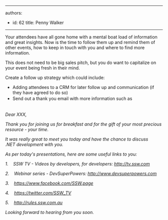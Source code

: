 

---
authors:
  - id: 62
    title: Penny Walker
---




<span class='intro'> <p class="ssw15-rteElement-P">​Your attendees have all gone home with a mental boat load of information and great insights. Now is the time to follow them up and remind them of other events, how to keep in touch with you and where to find more information.&#160;​​<br></p> </span>

<p>This does not need to be&#160;big sales pitch, but you do&#160;want to capitalize on your event being fresh in their mind. </p><p>Create a follow up strategy which could include&#58;<br></p><ul><li>Adding attendees to a&#160;CRM for later follow up and communication (if they have agreed to do so)</li><li><span style="line-height&#58;1.6;">Send out a thank you email with more information such as</span><br></li></ul><p> <br><em>Dear XXX,&#160;</em></p><p><em>Thank you for&#160;joining us for breakfast and for the gift of your most precious resource - your time.&#160;</em></p><p><em>It was really great to meet you&#160;today and have the chance to discuss .NET&#160;development with you.&#160;</em></p><p><em>As per today's presentations, here are some useful links to you&#58;</em></p><p><em>1.</em>&#160;&#160;&#160; <em>SSW TV - Videos by developers, for developers&#58;&#160;</em><a href="http&#58;//tv.ssw.com/"><em>http&#58;//tv.ssw.com </em></a></p><p><em>2.</em>&#160;&#160;&#160; <em>Webinar series -&#160;DevSuperPowers&#58;&#160;</em><a href="http&#58;//www.devsuperpowers.com/"><em>http&#58;//www.devsuperpowers.com</em></a></p><p><em>3.</em>&#160;&#160;&#160; <a href="https&#58;//www.facebook.com/SSW.page"><em>https&#58;//www.facebook.com/SSW.page</em></a></p><p><em>4.</em>&#160;&#160;&#160; <a href="https&#58;//twitter.com/SSW_TV"><em>https&#58;//twitter.com/SSW_TV</em></a></p><p><em>5.</em>&#160;&#160;&#160; <a href="/"><em>http&#58;//rules.ssw.com.au</em></a>​</p><p><em>Looking forward to hearing from you soon.</em></p>


